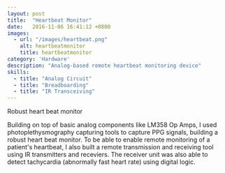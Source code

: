 ```yaml
---
layout: post
title:  "Heartbeat Monitor"
date:   2016-11-06 16:41:12 +0800
images:
  - url: "/images/heartbeat.png"
    alt: heartbeatmonitor
    title: heartbeatmonitor
category: 'Hardware'
description: "Analog-based remote heartbeat monitoring device"
skills: 
  - title: "Analog Circuit"
  - title: "Breadboarding"
  - title: "IR Transceiving"
---
```


Robust heart beat monitor

Building on top of basic analog components like LM358 Op Amps, I used photoplethysmography capturing tools to capture PPG signals, building a robust heart beat monitor. To be able to enable remote monitoring of a patient's heartbeat, I also built a remote transmission and receiving tool using IR transmitters and receviers. The receiver unit was also able to detect tachycardia (abnormally fast heart rate) using digital logic.
